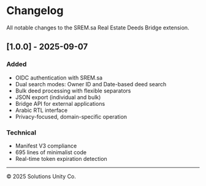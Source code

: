 # Changelog

All notable changes to the SREM.sa Real Estate Deeds Bridge extension.

## [1.0.0] - 2025-09-07

### Added
- OIDC authentication with SREM.sa
- Dual search modes: Owner ID and Date-based deed search
- Bulk deed processing with flexible separators
- JSON export (individual and bulk)
- Bridge API for external applications
- Arabic RTL interface
- Privacy-focused, domain-specific operation

### Technical
- Manifest V3 compliance
- 695 lines of minimalist code
- Real-time token expiration detection

---
© 2025 Solutions Unity Co.

